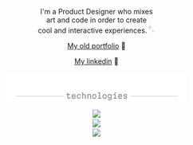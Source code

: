 
<p align="center"> I'm a Product Designer who mixes</br> art and code in order  to create</br> cool and interactive experiences.<img src="./Sparkles.svg" alt="Portfolio" width="16" height="18"/></p>

<p align="center"><a href="https://dianastring.github.io/portfolio/">My old portfolio</a> 👀</p>
<p align="center"><a href="https://es.linkedin.com/in/dianastring">My linkedin</a> 👤</p>

<p align="center">    
  <img src="./line technologies.png" alt="Portfolio" width="360"/>
</p>

<p align="center">
  <a href="https://skillicons.dev">
    <img src="https://skillicons.dev/icons?i=typescript,js,html,css" /></br>
         <img src="https://skillicons.dev/icons?i=react,nextjs,astro,nodejs" /></br>
    <img src="https://skillicons.dev/icons?i=ps,figma,blender," />  
  </a>
</p>

